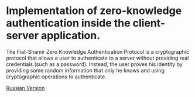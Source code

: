 # Implementation of zero-knowledge authentication inside the client-server application.

The Fiat-Shamir Zero Knowledge Authentication Protocol is a cryptographic protocol that allows a user to authenticate to a server without providing real credentials (such as a password). Instead, the user proves his identity by providing some random information that only he knows and using cryptographic operations to authenticate.

[Russian Version](./README.md)

